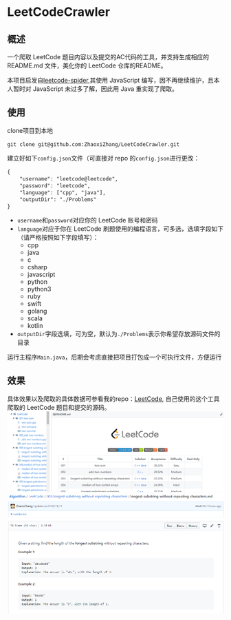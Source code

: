 # LeetCodeCrawler

## 概述
一个爬取 LeetCode 题目内容以及提交的AC代码的工具，并支持生成相应的 README.md 文件，美化你的 LeetCode 仓库的README。

本项目启发自[leetcode-spider](https://github.com/Ma63d/leetcode-spider),其使用 JavaScript 编写，因不再继续维护，且本人暂时对 JavaScript 未过多了解，因此用 Java 重实现了爬取。

## 使用
clone项目到本地
```
git clone git@github.com:ZhaoxiZhang/LeetCodeCrawler.git
```

建立好如下`config.json`文件（可直接对 repo 的`config.json`进行更改：
```
{
    "username": "leetcode@leetcode",
    "password": "leetcode",
    "language": ["cpp", "java"],
    "outputDir": "./Problems"
}
```
- `username`和`password`对应你的 LeetCode 账号和密码
- `language`对应于你在 LeetCode 刷题使用的编程语言，可多选，选填字段如下（请严格按照如下字段填写）：
    - cpp
    - java
    - c
    - csharp
    - javascript
    - python
    - python3
    - ruby
    - swift
    - golang
    - scala
    - kotlin
- `outputDir`字段选填，可为空，默认为`./Problems`表示你希望存放源码文件的目录

运行主程序`Main.java`，后期会考虑直接把项目打包成一个可执行文件，方便运行

## 效果
具体效果以及爬取的具体数据可参看我的repo：[LeetCode](https://github.com/ZhaoxiZhang/Algorithm/tree/master/LeetCode), 自己使用的这个工具爬取的 LeetCode 题目和提交的源码。
<img src="./pictures/1.png"/>
<img src="./pictures/2.png"/>
